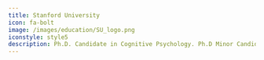 ```yaml
---
title: Stanford University
icon: fa-bolt
image: /images/education/SU_logo.png
iconstyle: style5
description: Ph.D. Candidate in Cognitive Psychology. Ph.D Minor Candidate in Computer Science. Expected Jul. 2019
---
```

